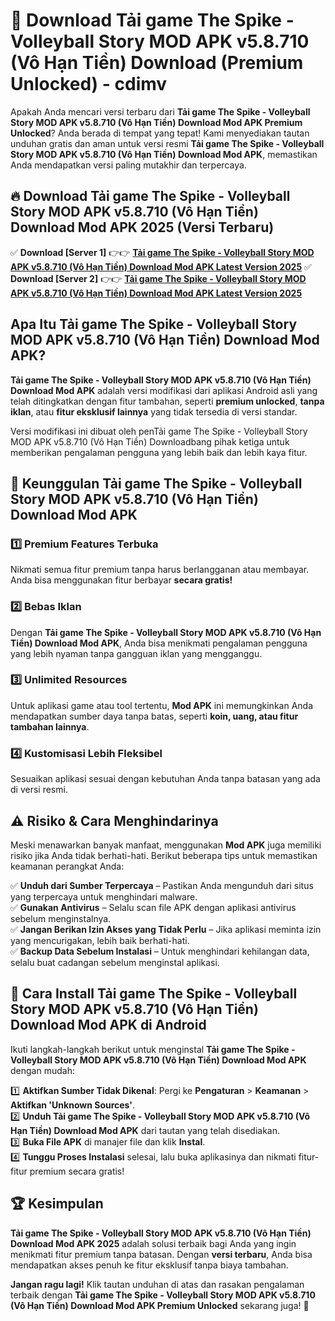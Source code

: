 # 🎯 Download Tải game The Spike - Volleyball Story MOD APK v5.8.710 (Vô Hạn Tiền) Download (Premium Unlocked) -  cdimv

Apakah Anda mencari versi terbaru dari **Tải game The Spike - Volleyball Story MOD APK v5.8.710 (Vô Hạn Tiền) Download Mod APK Premium Unlocked**? Anda berada di tempat yang tepat! Kami menyediakan tautan unduhan gratis dan aman untuk versi resmi **Tải game The Spike - Volleyball Story MOD APK v5.8.710 (Vô Hạn Tiền) Download Mod APK**, memastikan Anda mendapatkan versi paling mutakhir dan terpercaya.

## 🔥 Download Tải game The Spike - Volleyball Story MOD APK v5.8.710 (Vô Hạn Tiền) Download Mod APK 2025 (Versi Terbaru)

✅ **Download [Server 1]** 👉👉 [**Tải game The Spike - Volleyball Story MOD APK v5.8.710 (Vô Hạn Tiền) Download Mod APK Latest Version 2025**](https://momento.my/?title=Tải_game_The_Spike_-_Volleyball_Story_MOD_APK_v5.8.710_(Vô_Hạn_Tiền)_Download)  
✅ **Download [Server 2]** 👉👉 [**Tải game The Spike - Volleyball Story MOD APK v5.8.710 (Vô Hạn Tiền) Download Mod APK Latest Version 2025**](https://momento.my/?title=Tải_game_The_Spike_-_Volleyball_Story_MOD_APK_v5.8.710_(Vô_Hạn_Tiền)_Download)  

## Apa Itu Tải game The Spike - Volleyball Story MOD APK v5.8.710 (Vô Hạn Tiền) Download Mod APK?

**Tải game The Spike - Volleyball Story MOD APK v5.8.710 (Vô Hạn Tiền) Download Mod APK** adalah versi modifikasi dari aplikasi Android asli yang telah ditingkatkan dengan fitur tambahan, seperti **premium unlocked**, **tanpa iklan**, atau **fitur eksklusif lainnya** yang tidak tersedia di versi standar.

Versi modifikasi ini dibuat oleh penTải game The Spike - Volleyball Story MOD APK v5.8.710 (Vô Hạn Tiền) Downloadbang pihak ketiga untuk memberikan pengalaman pengguna yang lebih baik dan lebih kaya fitur.

## 🎯 Keunggulan Tải game The Spike - Volleyball Story MOD APK v5.8.710 (Vô Hạn Tiền) Download Mod APK

### 1️⃣ Premium Features Terbuka
Nikmati semua fitur premium tanpa harus berlangganan atau membayar. Anda bisa menggunakan fitur berbayar **secara gratis!**

### 2️⃣ Bebas Iklan
Dengan **Tải game The Spike - Volleyball Story MOD APK v5.8.710 (Vô Hạn Tiền) Download Mod APK**, Anda bisa menikmati pengalaman pengguna yang lebih nyaman tanpa gangguan iklan yang mengganggu.

### 3️⃣ Unlimited Resources
Untuk aplikasi game atau tool tertentu, **Mod APK** ini memungkinkan Anda mendapatkan sumber daya tanpa batas, seperti **koin, uang, atau fitur tambahan lainnya**.

### 4️⃣ Kustomisasi Lebih Fleksibel
Sesuaikan aplikasi sesuai dengan kebutuhan Anda tanpa batasan yang ada di versi resmi.

## ⚠️ Risiko & Cara Menghindarinya

Meski menawarkan banyak manfaat, menggunakan **Mod APK** juga memiliki risiko jika Anda tidak berhati-hati. Berikut beberapa tips untuk memastikan keamanan perangkat Anda:

✅ **Unduh dari Sumber Terpercaya** – Pastikan Anda mengunduh dari situs yang terpercaya untuk menghindari malware.  
✅ **Gunakan Antivirus** – Selalu scan file APK dengan aplikasi antivirus sebelum menginstalnya.  
✅ **Jangan Berikan Izin Akses yang Tidak Perlu** – Jika aplikasi meminta izin yang mencurigakan, lebih baik berhati-hati.  
✅ **Backup Data Sebelum Instalasi** – Untuk menghindari kehilangan data, selalu buat cadangan sebelum menginstal aplikasi.

## 📌 Cara Install Tải game The Spike - Volleyball Story MOD APK v5.8.710 (Vô Hạn Tiền) Download Mod APK di Android

Ikuti langkah-langkah berikut untuk menginstal **Tải game The Spike - Volleyball Story MOD APK v5.8.710 (Vô Hạn Tiền) Download Mod APK** dengan mudah:

1️⃣ **Aktifkan Sumber Tidak Dikenal**: Pergi ke **Pengaturan** > **Keamanan** > **Aktifkan 'Unknown Sources'**.  
2️⃣ **Unduh Tải game The Spike - Volleyball Story MOD APK v5.8.710 (Vô Hạn Tiền) Download Mod APK** dari tautan yang telah disediakan.  
3️⃣ **Buka File APK** di manajer file dan klik **Instal**.  
4️⃣ **Tunggu Proses Instalasi** selesai, lalu buka aplikasinya dan nikmati fitur-fitur premium secara gratis!

## 🏆 Kesimpulan

**Tải game The Spike - Volleyball Story MOD APK v5.8.710 (Vô Hạn Tiền) Download Mod APK 2025** adalah solusi terbaik bagi Anda yang ingin menikmati fitur premium tanpa batasan. Dengan **versi terbaru**, Anda bisa mendapatkan akses penuh ke fitur eksklusif tanpa biaya tambahan.

**Jangan ragu lagi!** Klik tautan unduhan di atas dan rasakan pengalaman terbaik dengan **Tải game The Spike - Volleyball Story MOD APK v5.8.710 (Vô Hạn Tiền) Download Mod APK Premium Unlocked** sekarang juga! 🚀
